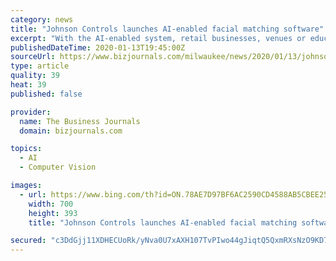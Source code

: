 ```yaml
---
category: news
title: "Johnson Controls launches AI-enabled facial matching software"
excerpt: "With the AI-enabled system, retail businesses, venues or educational institutions can receive mobile notifications when terminated employees, a returning suspected shoplifter, or person of interest, comes back to a property."
publishedDateTime: 2020-01-13T19:45:00Z
sourceUrl: https://www.bizjournals.com/milwaukee/news/2020/01/13/johnson-controls-launches-ai-enabled-facial.html
type: article
quality: 39
heat: 39
published: false

provider:
  name: The Business Journals
  domain: bizjournals.com

topics:
  - AI
  - Computer Vision

images:
  - url: https://www.bing.com/th?id=ON.78AE7D97BF6AC2590CD4588AB5CBEE25
    width: 700
    height: 393
    title: "Johnson Controls launches AI-enabled facial matching software"

secured: "c3DdGjj11XDHECUoRk/yNva0U7xAXH107TvPIwo44gJiqtQ5QxmRXsNzO9KD7R1U3+uVbgvbLHgTsUNiYeK9deHZtzqGs977NbkG7H8xe4usPxkoAQwpnSpdwMtjlKE50BxsrAkpA9SHWL7nPVdK6GXUaLMFVlahgmDtnfCwzUUAUx4rE+XGAVACVFepPFT2tYAS0FQdPnceDYgcprq1hTHk5ZheKSJJLl4bPOxvU6fKuDomqsfjB7Je+yU4C/r2d/koJyefLKQMRfPaoaQndg==;lMTmXKXeuy7EAGoMx+TB7g=="
---
```


